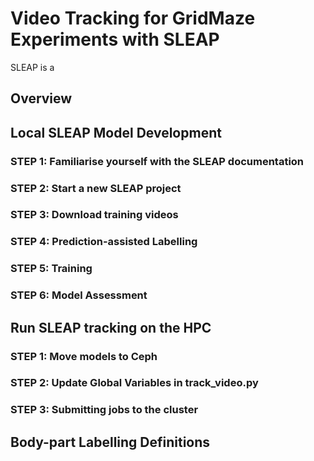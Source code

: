 # Video Tracking for GridMaze Experiments with SLEAP
SLEAP is a 

## Overview 


## Local SLEAP Model Development

### STEP 1: Familiarise yourself with the SLEAP documentation


### STEP 2: Start a new SLEAP project


### STEP 3: Download training videos


### STEP 4: Prediction-assisted Labelling


### STEP 5: Training


### STEP 6: Model Assessment

## Run SLEAP tracking on the HPC

### STEP 1: Move models to Ceph

### STEP 2: Update Global Variables in track_video.py

### STEP 3: Submitting jobs to the cluster

## Body-part Labelling Definitions

